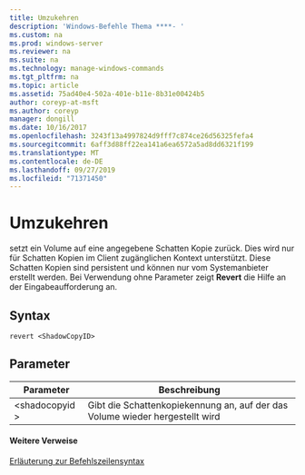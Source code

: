 ```yaml
---
title: Umzukehren
description: 'Windows-Befehle Thema ****- '
ms.custom: na
ms.prod: windows-server
ms.reviewer: na
ms.suite: na
ms.technology: manage-windows-commands
ms.tgt_pltfrm: na
ms.topic: article
ms.assetid: 75ad40e4-502a-401e-b11e-8b31e00424b5
author: coreyp-at-msft
ms.author: coreyp
manager: dongill
ms.date: 10/16/2017
ms.openlocfilehash: 3243f13a4997824d9fff7c874ce26d56325fefa4
ms.sourcegitcommit: 6aff3d88ff22ea141a6ea6572a5ad8dd6321f199
ms.translationtype: MT
ms.contentlocale: de-DE
ms.lasthandoff: 09/27/2019
ms.locfileid: "71371450"
---
```

# <a name="revert"></a>Umzukehren



setzt ein Volume auf eine angegebene Schatten Kopie zurück. Dies wird nur für Schatten Kopien im Client zugänglichen Kontext unterstützt. Diese Schatten Kopien sind persistent und können nur vom Systemanbieter erstellt werden. Bei Verwendung ohne Parameter zeigt **Revert** die Hilfe an der Eingabeaufforderung an.

## <a name="syntax"></a>Syntax

```
revert <ShadowCopyID>
```

## <a name="parameters"></a>Parameter

|Parameter|Beschreibung|
|---------|-----------|
|\<shadocopyid >|Gibt die Schattenkopiekennung an, auf der das Volume wieder hergestellt wird|

#### <a name="additional-references"></a>Weitere Verweise

[Erläuterung zur Befehlszeilensyntax](command-line-syntax-key.md)